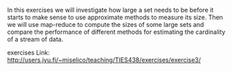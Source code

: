In this exercises we will investigate how large a set needs to be before it starts to make sense to use approximate methods to measure its size. Then we will use map-reduce to compute the sizes of some large sets and compare the performance of different methods for estimating the cardinality of a stream of data.

exercises Link:
http://users.jyu.fi/~miselico/teaching/TIES438/exercises/exercise3/



   
